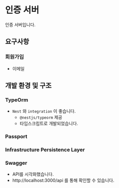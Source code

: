 # 인증 서버

인증 서버입니다.

## 요구사항

### 회원가입

- 이메일

## 개발 환경 및 구조

### TypeOrm

- `Nest` 와 `integration` 이 좋습니다.
  - `@nestjs/typeorm` 제공
  - 타입스크립트로 개발되었습니다.

### Passport

### Infrastructure Persistence Layer

### Swagger

- API를 시각화했습니다.
- http://localhost:3000/api 를 통해 확인할 수 있습니다.
